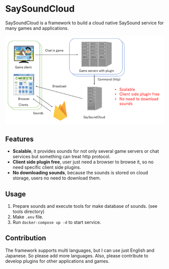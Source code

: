 # SaySoundCloud

SaySoundCloud is a framework to build a cloud native SaySound service for many games and applications.

<div align="center">
<img src="./art/saysoundcloud.png" alt="desc" title="SaySoundCloud">
</div>

## Features
* **Scalable**, it provides sounds for not only several game servers or chat services but something can treat http protocol.
* **Client side plugin free**, user just need a browser to browse it, so no need specific client side plugins.
* **No downloading sounds**, because the sounds is stored on cloud storage, users no need to download them.

## Usage

1. Prepare sounds and execute tools for make database of sounds. (see tools directory)
1. Make `.env` file.
1. Run `docker-compose up -d` to start service.


## Contribution

The framework supports multi languages, but I can use just English and Japanese. So please add more languages.
Also, please contribute to develop plugins for other applications and games.

